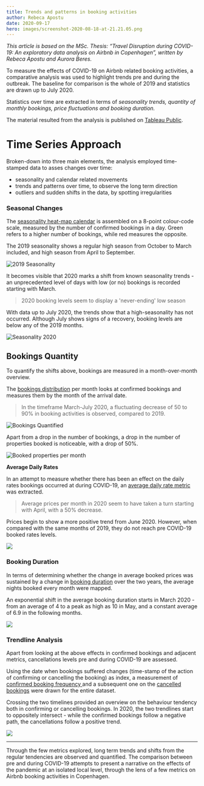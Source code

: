 ```yaml
---
title: Trends and patterns in booking activities
author: Rebeca Apostu
date: 2020-09-17
hero: images/screenshot-2020-08-18-at-21.21.05.png
---
```

*This article is based on the MSc. Thesis: “Travel Disruption during COVID-19: An exploratory data analysis on Airbnb in Copenhagen”, written by Rebeca Apostu and Aurora Beres.* 

To measure the effects of COVID-19 on Airbnb related booking activities, a comparative analysis was used to highlight trends pre and during the outbreak. The baseline for comparison is the whole of 2019 and statistics are drawn up to July 2020. 

Statistics over time are extracted in terms of *seasonality trends, quantity of monthly bookings, price fluctuations and booking duration.*

The material resulted from the analysis is published on [Tableau Public](https://public.tableau.com/profile/rebeca.apostu#!/vizhome/TableauAnalytics-CovidThesis/Trendline-confirmedandcanceledbookings).

# Time Series Approach

Broken-down into three main elements, the analysis employed time-stamped data to asses changes over time:

* seasonality and calendar related movements
* trends and patterns over time, to observe the long term direction
* outliers and sudden shifts in the data, by spotting irregularities 

### Seasonal Changes

The [seasonality heat-map calendar](https://public.tableau.com/profile/rebeca.apostu#!/vizhome/TableauAnalytics-CovidThesis/SeasonalityTrends) is assembled on a 8-point colour-code scale, measured by the number of confirmed bookings in a day. Green refers to a higher number of bookings, while red measures the opposite. 

The 2019 seasonality shows a regular high season from October to March included, and high season from April to September. 

![](images/screenshot-2020-08-18-at-21.21.05.png "2019 Seasonality ")

It becomes visible that 2020 marks a shift from known seasonality trends - an unprecedented level of days with low (or no) bookings is recorded starting with March.  

> 2020 booking levels seem to display a 'never-ending'  low season 

With data up to July 2020, the trends show that a high-seasonality has not occurred. Although July shows signs of a recovery, booking levels are below any of the 2019 months. 

![](images/screenshot-2020-08-18-at-21.21.52.png "Seasonality 2020")

## Bookings Quantity

To quantify the shifts above,  bookings are measured in a month-over-month overview. 

The [bookings distribution](https://public.tableau.com/profile/rebeca.apostu#!/vizhome/TableauAnalytics-CovidThesis/BookingDistributionperMonth) per month looks at confirmed bookings and measures them by the month of the arrival date. 

> In the timeframe March-July 2020, a fluctuating decrease of 50 to 90% in booking activities is observed, compared to 2019. 

![](images/screenshot-2020-08-19-at-13.15.20.png "Bookings Quantified")

Apart from a drop in the number of bookings, a drop in the number of properties booked is noticeable, with a drop of 50%.  

![](images/screenshot-2020-09-21-at-16.26.18.png "Booked properties per month")

**Average Daily Rates** 

In an attempt to measure whether there has been an effect on the daily rates bookings occurred at during COVID-19, an [average daily rate metric](https://public.tableau.com/profile/rebeca.apostu#!/vizhome/TableauAnalytics-CovidThesis/Averagepricespermonth2019vs2020nrofbookingspermonth2) was extracted. 

> Average prices per month in 2020 seem to have taken a turn starting with April, with a 50% decrease. 

Prices begin to show a more positive trend from June 2020. However, when compared with the same months of 2019, they do not reach pre COVID-19 booked rates levels.  

![](images/screenshot-2020-08-30-at-22.22.02.png)

### Booking Duration

In terms of determining whether the change in average booked prices was sustained by a change in [booking duration](https://public.tableau.com/profile/rebeca.apostu#!/vizhome/TableauAnalytics-CovidThesis/BookingDurationpermonth) over the two years, the average nights booked every month were mapped. 

An exponential shift in the average booking duration starts in March 2020 - from an average of 4 to a peak as high as 10 in May, and a constant average of 6.9 in the following months. 

![](images/screenshot-2020-09-21-at-16.54.05.png)

### Trendline Analysis

Apart from looking at the above effects in confirmed bookings and adjacent metrics, cancellations levels pre and during COVID-19 are assessed. 

Using the date when bookings suffered changes (time-stamp of the action of confirming or cancelling the booking) as index, a measurement of [confirmed booking frequency ](https://public.tableau.com/profile/rebeca.apostu#!/vizhome/TableauAnalytics-CovidThesis/TrendlineMovingAverage-ConfirmedBookings) and a subsequent one on the [cancelled bookings](https://public.tableau.com/profile/rebeca.apostu#!/vizhome/TableauAnalytics-CovidThesis/Trendline-CanceledBookings) were drawn for the entire dataset. 

Crossing the two timelines provided an overview on the behaviour tendency both in confirming or cancelling bookings. In 2020, the two trendlines start to oppositely intersect - while the confirmed bookings follow a negative path, the cancellations follow a positive trend. 

![](images/screenshot-2020-09-21-at-17.11.56.png)

- - -

Through the few metrics explored, long term trends and shifts from the regular tendencies are observed and quantified.  The comparison between pre and during COVID-19 attempts to present a narrative on the effects of the pandemic at an isolated local level, through the lens of a few metrics on Airbnb booking activities in Copenhagen.